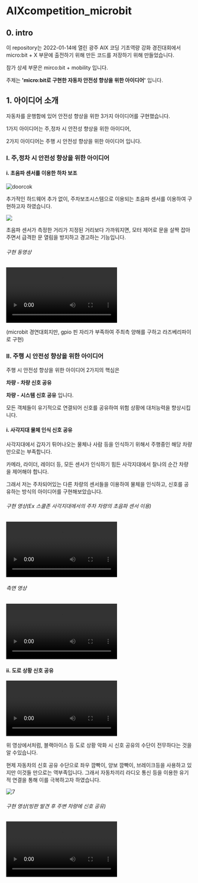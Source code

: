 # AIXcompetition_microbit



## 0. intro

이 repository는 2022-01-14에 열린 광주 AIX 코딩 기초역량 강화 경진대회에서 micro:bit + X 부문에 출전하기 위해 만든 코드를 저장하기 위해 만들었습니다.

참가 상세 부문은 mirco:bit + mobility 입니다.

 주제는 **'micro:bit로 구현한 자동차 안전성 향상을 위한 아이디어'** 입니다.



## 1. 아이디어 소개

자동차를 운행함에 있어 안전성 향상을 위한 3가지 아이디어를 구현했습니다.

1가지 아이디어는 주,정차 시 안전성 향상을 위한 아이디어,

2가지 아이디어는 주행 시 안전성 향상을 위한 아이디어 입니다.



### I. 주,정차 시 안전성 향상을 위한 아이디어

#### i. 초음파 센서를 이용한 하차 보조

![doorcok](..\AIXcompetition_microbit\images\doorcok.png)



추가적인 하드웨어 추가 없이, 주차보조시스템으로 이용되는 초음파 센서를 이용하여 구현하고자 하였습니다.

 ![](D:..\AIXcompetition_microbit\images\6.png)

초음파 센서가 측정한 거리가 지정된 거리보다 가까워지면, 모터 제어로 문을 살짝 잡아주면서 급격한 문 열림을 방지하고 경고하는 기능입니다.

###### 구현 동영상

<video src="..\AIXcompetition_microbit\images\doorcok.mp4"></video>

(microbit 경연대회지만, gpio 핀 자리가 부족하여 주최측 양해를 구하고 라즈베리파이로 구현)









### II. 주행 시 안전성 향상을 위한 아이디어

주행 시 안전성 향상을 위한 아이디어 2가지의 핵심은 

**차량 - 차량 신호 공유**

**차량 - 시스템 신호 공유** 입니다.

모든 객체들이 유기적으로 연결되어 신호를 공유하여 위험 상황에 대처능력을 향상시킵니다.

#### i. 사각지대 물체 인식 신호 공유

사각지대에서 갑자기 튀어나오는 물체나 사람 등을 인식하기 위해서 주행중인 해당 차량만으로는 부족합니다.

카메라, 라이더, 레이더 등, 모든 센서가 인식하기 힘든 사각지대에서 찰나의 순간 차량을 제어해야 합니다.

그래서 저는 주차되어있는 다른 차량의 센서들을 이용하여 물체을 인식하고, 신호를 공유하는 방식의 아이디어를 구현해보았습니다.

###### 구현 영상(Ex 스쿨존 사각지대에서의 주차 차량의 초음파 센서 이용)

<video src="..\AIXcompetition_microbit\images\schoolzone.mp4"></video>



###### 측면 영상

<video src="..\AIXcompetition_microbit\images\20220112_194357_2.mp4"></video>



#### ii. 도로 상황 신호 공유

<video src="..\AIXcompetition_microbit\images\blackicetrafickaccident.mp4"></video>



위 영상에서처럼, 블랙아이스 등 도로 상황 악화 시 신호 공유의 수단이 전무하다는 것을 알 수있습니다.

현제 자동차의 신호 공유 수단으로 좌우 깜빡이, 양보 깜빡이, 브레이크등을 사용하고 있지만 이것들 만으로는 역부족입니다. 그래서 자동차끼리 라디오 통신 등을 이용한 유기적 연결을 통해 이를 극복하고자 하였습니다.

![7](..\AIXcompetition_microbit\images\7.png)



###### 구현 영상(빙판 발견 후 주변 차량에 신호 공유)

<video src="..\AIXcompetition_microbit\images\ice.mp4"></video>







